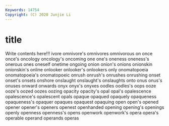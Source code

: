 ```yaml
---
Keywords: 14754
Copyright: (C) 2020 Junjie Li
---
```


# title

Write contents here!!!
ivore 
omnivore's 
omnivores 
omnivorous 
on 
once
once's 
oncology 
oncology's 
oncoming 
one 
one's 
oneness 
oneness's 
onerous 
ones
oneself 
onetime 
ongoing 
onion 
onion's 
onions 
onionskin 
onionskin's 
online 
onlooker
onlooker's 
onlookers 
only 
onomatopoeia 
onomatopoeia's 
onomatopoeic 
onrush 
onrush's 
onrushes 
onrushing
onset 
onset's 
onsets 
onshore 
onslaught 
onslaught's 
onslaughts 
onto 
onus 
onus's
onuses 
onward 
onwards 
onyx 
onyx's 
onyxes 
oodles 
oodles's 
oops 
ooze
ooze's 
oozed 
oozes 
oozing 
opacity 
opacity's 
opal 
opal's 
opalescence 
opalescence's
opalescent 
opals 
opaque 
opaqued 
opaquely 
opaqueness 
opaqueness's 
opaquer 
opaques 
opaquest
opaquing 
open 
open's 
opened 
opener 
opener's 
openers 
openest 
openhanded 
opening
opening's 
openings 
openly 
openness 
openness's 
opens 
openwork 
openwork's 
opera 
opera's
operable 
operand 
operands 
operas 
